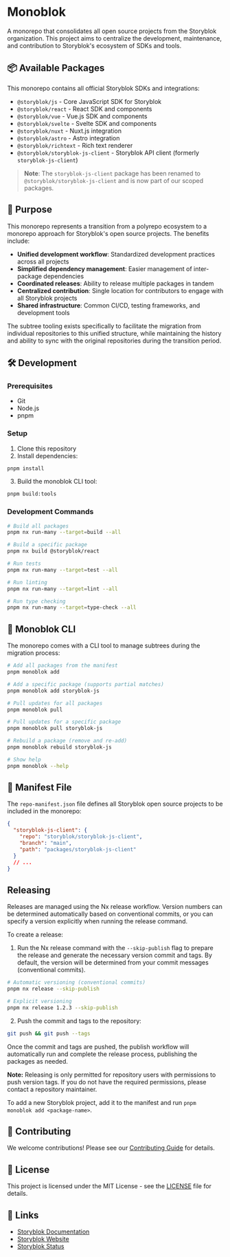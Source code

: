 # Monoblok

A monorepo that consolidates all open source projects from the Storyblok organization. This project aims to centralize the development, maintenance, and contribution to Storyblok's ecosystem of SDKs and tools.

## 📦 Available Packages

This monorepo contains all official Storyblok SDKs and integrations:

- `@storyblok/js` - Core JavaScript SDK for Storyblok
- `@storyblok/react` - React SDK and components
- `@storyblok/vue` - Vue.js SDK and components
- `@storyblok/svelte` - Svelte SDK and components
- `@storyblok/nuxt` - Nuxt.js integration
- `@storyblok/astro` - Astro integration
- `@storyblok/richtext` - Rich text renderer
- `@storyblok/storyblok-js-client` - Storyblok API client (formerly `storyblok-js-client`)

> **Note**: The `storyblok-js-client` package has been renamed to `@storyblok/storyblok-js-client` and is now part of our scoped packages.

## 🎯 Purpose

This monorepo represents a transition from a polyrepo ecosystem to a monorepo approach for Storyblok's open source projects. The benefits include:

- **Unified development workflow**: Standardized development practices across all projects
- **Simplified dependency management**: Easier management of inter-package dependencies
- **Coordinated releases**: Ability to release multiple packages in tandem
- **Centralized contribution**: Single location for contributors to engage with all Storyblok projects
- **Shared infrastructure**: Common CI/CD, testing frameworks, and development tools

The subtree tooling exists specifically to facilitate the migration from individual repositories to this unified structure, while maintaining the history and ability to sync with the original repositories during the transition period.

## 🛠 Development

### Prerequisites

- Git
- Node.js
- pnpm

### Setup

1. Clone this repository
2. Install dependencies:

```bash
pnpm install
```

3. Build the monoblok CLI tool:

```bash
pnpm build:tools
```

### Development Commands

```bash
# Build all packages
pnpm nx run-many --target=build --all

# Build a specific package
pnpm nx build @storyblok/react

# Run tests
pnpm nx run-many --target=test --all

# Run linting
pnpm nx run-many --target=lint --all

# Run type checking
pnpm nx run-many --target=type-check --all
```

## 🔧 Monoblok CLI

The monorepo comes with a CLI tool to manage subtrees during the migration process:

```bash
# Add all packages from the manifest
pnpm monoblok add

# Add a specific package (supports partial matches)
pnpm monoblok add storyblok-js

# Pull updates for all packages
pnpm monoblok pull

# Pull updates for a specific package
pnpm monoblok pull storyblok-js

# Rebuild a package (remove and re-add)
pnpm monoblok rebuild storyblok-js

# Show help
pnpm monoblok --help
```

## 📄 Manifest File

The `repo-manifest.json` file defines all Storyblok open source projects to be included in the monorepo:

```json
{
  "storyblok-js-client": {
    "repo": "storyblok/storyblok-js-client",
    "branch": "main",
    "path": "packages/storyblok-js-client"
  }
  // ...
}
```

## Releasing

Releases are managed using the Nx release workflow. Version numbers can be determined automatically based on conventional commits, or you can specify a version explicitly when running the release command.

To create a release:

1. Run the Nx release command with the `--skip-publish` flag to prepare the release and generate the necessary version commit and tags. By default, the version will be determined from your commit messages (conventional commits).

```bash
# Automatic versioning (conventional commits)
pnpm nx release --skip-publish

# Explicit versioning
pnpm nx release 1.2.3 --skip-publish
```

2. Push the commit and tags to the repository:

```bash
git push && git push --tags
```

Once the commit and tags are pushed, the publish workflow will automatically run and complete the release process, publishing the packages as needed.

**Note:** Releasing is only permitted for repository users with permissions to push version tags. If you do not have the required permissions, please contact a repository maintainer.

To add a new Storyblok project, add it to the manifest and run `pnpm monoblok add <package-name>`.

## 🤝 Contributing

We welcome contributions! Please see our [Contributing Guide](CONTRIBUTING.md) for details.

## 📄 License

This project is licensed under the MIT License - see the [LICENSE](LICENSE) file for details.

## 🔗 Links

- [Storyblok Documentation](https://www.storyblok.com/docs)
- [Storyblok Website](https://www.storyblok.com)
- [Storyblok Status](https://status.storyblok.com)

